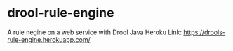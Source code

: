# drool-rule-engine
A  rule negine on a web service with Drool Java
Heroku Link: https://drools-rule-engine.herokuapp.com/

